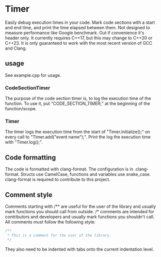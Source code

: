 # Timer

Easily debug execution times in your code. Mark code sections with a start and end time, and print the time elapsed
between them.
Not designed to measure performance like Google benchmark.
Out if convenience it's header only. It currently requires C++17, but this may change to C++20 or C++23.
It is only guaranteed to work with the most recent version of GCC and Clang.

## usage

See example.cpp for usage.

### CodeSectionTimer

The purpose of the code section timer is, to log the execution time of the function.
To use it, put "CODE_SECTION_TIMER;" at the beginning of the function/scope.

### Timer

The timer logs the execution time from the start of "Timer.initialize();" on every call to "Timer.add("event name");".
Print the log the execution time with "Timer.log();".

## Code formatting

The code is formatted with clang-format. The configuration is in .clang-format. Structs use CamelCase, functions and
variables use snake_case. clang-format is required to contribute to this project.

## Comment style

Comments starting with /** are useful for the user of the library
and usually mark functions you should call from outside.
/* comments are intended for contributors and developers and usually mark functions you shouldn't call.
All comments must follow the following style:

```cpp
/**
 * This is a comment for the user of the library.
 */
```
They also need to be indented with tabs onto the current indentation level.
